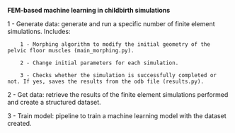 **FEM-based machine learning in childbirth simulations**

1 - Generate data: generate and run a specific number of finite element simulations.
    Includes:
    
        1 - Morphing algorithm to modify the initial geometry of the pelvic floor muscles (main_morphing.py).
        
        2 - Change initial parameters for each simulation.
        
        3 - Checks whether the simulation is successfully completed or not. If yes, saves the results from the odb file (results.py). 

2 - Get data: retrieve the results of the finite element simulations performed and create a structured dataset. 

3 - Train model: pipeline to train a machine learning model with the dataset created.
